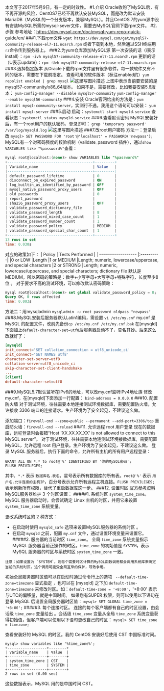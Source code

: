 本文写于2017年5月9日，有一定的时效性。
#1.介绍
Oracle收购了MySQL后，有不再开源的风险，CentOS7已经不再默认安装MySQL，而是改为默认安装MariaDB（MySQL的一个分支版本，兼容MySQL）。并且CentOS 7的yum源中没有安装MySQL所需的mysql-sever文件，需要去MySQL官网下载rpm文件。
#2.步骤
参考地址：https://dev.mysql.com/doc/mysql-yum-repo-quick-guide/en/
###1.下载rpm文件
`wget https://dev.mysql.com/get/mysql57-community-release-el7-11.noarch.rpm`
或者下载到本地，然后通过SSH终端用`rz`命令传到服务器上。
###2.为yum仓库添加MySQL源
第一次安装的话（i表示install）：`rpm -ivh mysql57-community-release-el7-11.noarch.rpm`
更新的话（U表示update）：`rpm -Uvh mysql57-community-release-el7-11.noarch.rpm`
###3.选择指定版本
从Oracle下载的rpm文件里有很多软件，每一款软件又有不同的版本，需要在下载前指定。
查看可用的软件版本（标注enabled的）`yum repolist enabled | grep mysql`
![这里写图片描述](http://img.blog.csdn.net/20170509205557532?watermark/2/text/aHR0cDovL2Jsb2cuY3Nkbi5uZXQva2lrYWphY2s=/font/5a6L5L2T/fontsize/400/fill/I0JBQkFCMA==/dissolve/70/gravity/SouthEast)
上图中表示当前要安装的是mysql57-community/x86_64版本。
如果不是，需要修改，比如我要安装5.6版本：
`yum-config-manager --disable mysql57-community`
`yum-config-manager --enable mysql56-community`
###4.安装
Oracle官网给出的方法是：`yum install mysql-community-server`，实测行不通。我用这个语句可以安装：
`yum install mysql-server`
###5.启动
启动：`systemctl start mysqld.service`
查看状态：`systemctl status mysqld.service`
###6.查看默认密码
MySQL安装好后，有一个root用户的默认密码，登录即可：
`grep 'temporary password' /var/log/mysqld.log`
![这里写图片描述](http://img.blog.csdn.net/20170509211000199?watermark/2/text/aHR0cDovL2Jsb2cuY3Nkbi5uZXQva2lrYWphY2s=/font/5a6L5L2T/fontsize/400/fill/I0JBQkFCMA==/dissolve/70/gravity/SouthEast)
###7.改root用户密码
方法一：登录后改
`mysql> SET PASSWORD FOR 'root'@'localhost' = PASSWORD('newpass');`
MySQL有一个对密码强度的校验机制（validate_password 插件），通过`show VARIABLES like "%password%"`查看：
```sql
mysql root@localhost:(none)> show VARIABLES like "%password%"
+---------------------------------------+---------+
| Variable_name                         | Value   |
|---------------------------------------+---------|
| default_password_lifetime             | 0       |
| disconnect_on_expired_password        | ON      |
| log_builtin_as_identified_by_password | OFF     |
| mysql_native_password_proxy_users     | OFF     |
| old_passwords                         | 0       |
| report_password                       |         |
| sha256_password_proxy_users           | OFF     |
| validate_password_dictionary_file     |         |
| validate_password_length              | 8       |
| validate_password_mixed_case_count    | 1       |
| validate_password_number_count        | 1       |
| validate_password_policy              | MEDIUM  |
| validate_password_special_char_count  | 1       |
+---------------------------------------+---------+
13 rows in set
Time: 0.030s
```
对应的政策如下：
| Policy |  Tests Performed |
| ------------------- |:----------|
|0 or LOW |Length
|1 or MEDIUM  |Length; numeric, lowercase/uppercase, and special characters
|2 or STRONG  |Length; numeric, lowercase/uppercase, and special characters; dictionary file
默认是MEDIUM，所以密码的策略是：数字+小写字母+大写字母+特殊字符，长度至少8位 。
对于要求不高的测试环境，可以修改默认密码策略：
```sql
mysql root@localhost:(none)> set global validate_password_policy = 0;
Query OK, 0 rows affected
Time: 0.003s
```
方法二：用mysqladmin
`mysqladmin -u root password oldpass "newpass"`
###8.MySQL安装后服务器默认Latin1编码，需设置
`vi /etc/my.cnf`
my.cnf 是MySQL 的配置文件，改前先备份`cp /etc/my.cnf /etc/my.cnf.bak`
在[mysqld]下面加上`default-character-set=utf8`后服务器启动不了，莫名其妙。后来这么改就好了：
```conf
[mysqld]
init_connect='SET collation_connection = utf8_unicode_ci' 
init_connect='SET NAMES utf8' 
character-set-server=utf8 
collation-server=utf8_unicode_ci 
skip-character-set-client-handshake
...
[client]
default-character-set=utf8
```
###9.MySQL5.7默认监听在IPv6的地址，可以改my.cnf监听IPv4地址族
修改 my.cnf，在[mysqld]下面添加一行配置：
`bind-address = 0.0.0.0`
###10. 配置防火墙
对于测试环境，往往需要本地连接测试环境数据库，需要配置防火墙，允许接收 3306 端口的连接请求。生产环境为了安全起见，不建议这么做。

添加端口：`firewall-cmd --zone=public --permanent --add-port=3306/tcp`
重启防火墙：`firewall-cmd --reload`
###11. 允许远程 root 用户登录
现在的数据库，远程登录时会报错“Host 'XX.XX.XX.XX' is not allowed to connect to this MySQL server”。
对于测试环境，往往需要本地连测试环境接数据库，需要配置MySQL，允许远程 root 用户登录。生产环境为了安全起见，不建议这么做。
登录  MySQL 服务器后，执行下面的命令，允许所有主机的所有用户远程登录：
```
GRANT ALL ON *.* to root@'%' IDENTIFIED BY '你的MySQL密码';
FLUSH PRIVILEGES;
```
其中，`*.*` 表示 `数据库名.表名`，星号表示所有数据库的所有表。`root@'%'` 表示 `用户名.允许连接的主机IP`，百分号表示允许所有远程主机连接。`FLUSH PRIVILEGES;` 表示刷新所有权限，替代了重启数据库这一步。
###12. 设置时区
[官方参考资料](https://dev.mysql.com/doc/refman/5.5/en/time-zone-support.html)
MySQL服务器维护 3 个时区设置：
#####1. 系统时区 `system_time_zone`。
MySQL 服务器启动时，会尝试确定 Linux 主机的时区，并用它来设置 `system_time_zone` 系统变量。

更改系统时区的 2 种方式：

- 在启动时使用 `mysqld_safe` 选项来设置MySQL服务器的系统时区 。
- 在启动 `mysqld` 之前，配置 `my.cnf` 文件，通过设置环境变量来设置它。
#####2. 服务器的当前时区 `time_zone`。
全局 `time_zone` 系统变量指示 MySQL 服务器当前正操作的时区。`time_zone` 的初始值是 `SYSTEM`，表示 MySQL 服务器的时区与系统时区 `system_time_zone` 一致。
```
注意：如果设置为 `SYSTEM`，则每个需要时区计算的MySQL函数调用都会调用系统库来确定当前的系统时区。这个调用可能受全局互斥的保护，导致争用。
```
初始全局服务器时区值可以在启动时通过命令行上的选项 ` --default-time-zone=timezone` 显式指定 ，也可以在 [mysqld] 之下加 `default-time-zone=timezone` 来修改时区。如：`default-time-zone = '+8:00'`，'+8:00' 表示与UTC的偏移量，就是中国时间。
如果您有SUPER 权限，则可以使用以下语句在登录 MySQL 后设置全局服务器时区值：
`mysql> SET GLOBAL time_zone = '+8:00';`
#####3. 每个连接时区。
连接的每个客户端都有自己的时区设置，由会话级 `time_zone` 变量给出 。会话级 `time_zone` 变量从全局 `time_zone` 系统变量获得初始值，但客户端可以使用以下语句更改自己的时区：
`mysql> SET time_zone = timezone;`

查看安装好的 MySQL 的时区。我的 CentOS 安装好后使用 CST 中国标准时间。
```
mysql> show variables like '%time_zone%';
+------------------+--------+
| Variable_name    | Value  |
+------------------+--------+
| system_time_zone | CST    |
| time_zone        | SYSTEM |
+------------------+--------+
2 rows in set (0.00 sec)
```
这些数据表示，MySQL 用的是中国时间 CST。